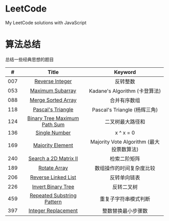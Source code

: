 # LeetCode
My LeetCode solutions with JavaScript

# 算法总结
总结一些经典思想的题目

| # | Title | Keyword |
|:---:|:---:|:---:|
|007|[Reverse Integer]|反转整数|
|053|[Maximum Subarray]|Kadane's Algorithm (卡登算法)|
|088|[Merge Sorted Array]|合并有序数组|
|118|[Pascal's Triangle]|Pascal's Triangle (杨辉三角)|
|124|[Binary Tree Maximum Path Sum]|二叉树最大路径和|
|136|[Single Number]|x ^ x = 0|
|169|[Majority Element]|Majority Vote Algorithm (最大投票数算法)|
|240|[Search a 2D Matrix II]|检索二阶矩阵|
|189|[Rotate Array]|数组操作的时间复杂度比较|
|206|[Reverse Linked List]|反转单向链表|
|226|[Invert Binary Tree]|反转二叉树|
|459|[Repeated Substring Pattern]|重复子字符串模式判断|
|397|[Integer Replacement]|整数替换最小步骤数|


[Reverse Integer]: https://github.com/vq0599/LeetCode/blob/master/problems/007-Reverse-Integer/index.js
[Maximum Subarray]: https://github.com/vq0599/LeetCode/blob/master/problems/053-Maximum-Subarray/index.js
[Pascal's Triangle]: https://github.com/vq0599/LeetCode/blob/master/problems/118-Pascal's-Triangle/index.js
[Binary Tree Maximum Path Sum]: https://github.com/vq0599/LeetCode/blob/master/problems/124-Binary-Tree-Maximum-Path-Sum/index.js
[Single Number]: https://github.com/vq0599/LeetCode/blob/master/problems/136-Single-Number/index.js
[Majority Element]: https://github.com/vq0599/LeetCode/blob/master/problems/169-Majority-Element/index.js
[Rotate Array]: https://github.com/vq0599/LeetCode/blob/master/problems/189-Rotate-Array/index.js
[Invert Binary Tree]: https://github.com/vq0599/LeetCode/blob/master/problems/226-Invert-Binary-Tree/index.js
[Repeated Substring Pattern]: https://github.com/vq0599/LeetCode/blob/master/problems/459-Repeated-Substring-Pattern/index.js
[Integer Replacement]: https://github.com/vq0599/LeetCode/blob/master/problems/397-Integer-Replacement/index.js
[Search a 2D Matrix II]: https://github.com/vq0599/LeetCode/blob/master/problems/240-Search-A-2D-Matrix-II/index.js
[Merge Sorted Array]: https://github.com/vq0599/LeetCode/blob/master/problems/088-Merge-Sorted-Array/index.js
[Reverse Linked List]: https://github.com/vq0599/LeetCode/blob/master/problems/206-Reverse-Linked-List/index.js